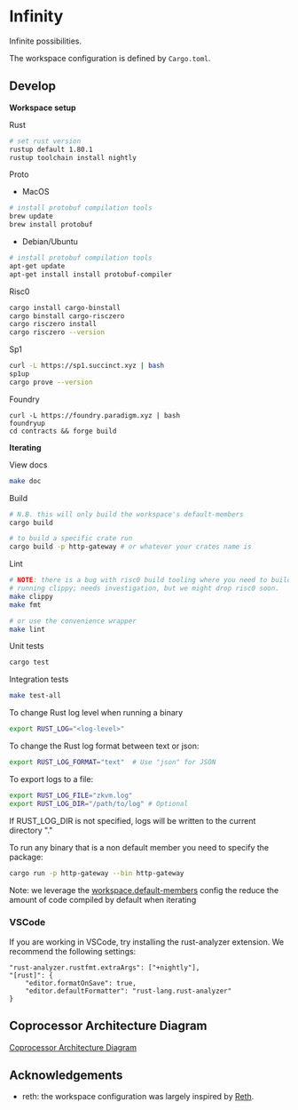 # Infinity

Infinite possibilities.

The workspace configuration is defined by `Cargo.toml`.

## Develop

**Workspace setup**

Rust

```sh
# set rust version
rustup default 1.80.1
rustup toolchain install nightly
```

Proto

- MacOS

```sh
# install protobuf compilation tools
brew update
brew install protobuf
```

- Debian/Ubuntu

```sh
# install protobuf compilation tools
apt-get update
apt-get install install protobuf-compiler
```

Risc0

```sh
cargo install cargo-binstall
cargo binstall cargo-risczero
cargo risczero install
cargo risczero --version
```

Sp1

```sh
curl -L https://sp1.succinct.xyz | bash
sp1up
cargo prove --version
```

Foundry

```
curl -L https://foundry.paradigm.xyz | bash
foundryup
cd contracts && forge build
```

**Iterating**

View docs

```sh
make doc
```

Build

```sh
# N.B. this will only build the workspace's default-members
cargo build

# to build a specific crate run
cargo build -p http-gateway # or whatever your crates name is
```

Lint

```sh
# NOTE: there is a bug with risc0 build tooling where you need to build before
# running clippy; needs investigation, but we might drop risc0 soon.
make clippy
make fmt

# or use the convenience wrapper
make lint
```

Unit tests

```sh
cargo test
```

Integration tests

```sh
make test-all
```

To change Rust log level when running a binary

```sh
export RUST_LOG="<log-level>"
```

To change the Rust log format between text or json:

```sh
export RUST_LOG_FORMAT="text"  # Use "json" for JSON
```

To export logs to a file:

```sh
export RUST_LOG_FILE="zkvm.log" 
export RUST_LOG_DIR="/path/to/log" # Optional
```
If RUST_LOG_DIR is not specified, logs will be written to the current directory "."

To run any binary that is a non default member you need to specify the package:

```sh
cargo run -p http-gateway --bin http-gateway
```

Note: we leverage the [workspace.default-members][1] config the reduce the amount of code compiled by default when iterating

### VSCode

If you are working in VSCode, try installing the rust-analyzer extension. We recommend the following settings:

```
"rust-analyzer.rustfmt.extraArgs": ["+nightly"],
"[rust]": {
    "editor.formatOnSave": true,
    "editor.defaultFormatter": "rust-lang.rust-analyzer"
}
```

## Coprocessor Architecture Diagram

[Coprocessor Architecture Diagram](coprocessor_architecture.png)

<!-- https://app.excalidraw.com/s/8oh7cYrMkAR/5fsQ8hJAP0k -->

## Acknowledgements

- reth: the workspace configuration was largely inspired by [Reth][2].

[1]: https://doc.rust-lang.org/cargo/reference/workspaces.html#the-default-members-field
[2]: https://github.com/paradigmxyz/reth
